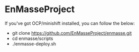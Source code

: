 # EnMasseProject
If you've got OCP/minishift installed, you can follow the below:

- git clone https://github.com/EnMasseProject/enmasse.git
- cd enmasse/scripts
- ./enmasse-deploy.sh
